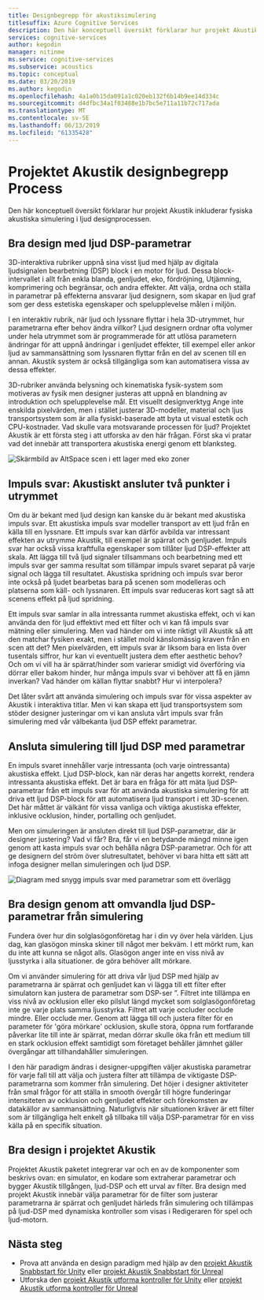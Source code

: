 ```yaml
---
title: Designbegrepp för akustiksimulering
titlesuffix: Azure Cognitive Services
description: Den här konceptuell översikt förklarar hur projekt Akustik införlivar akustiska simuleringen till ljud designprocessen.
services: cognitive-services
author: kegodin
manager: nitinme
ms.service: cognitive-services
ms.subservice: acoustics
ms.topic: conceptual
ms.date: 03/20/2019
ms.author: kegodin
ms.openlocfilehash: 4a1a0b15da091a1c020eb132f6b14b9ee14d334c
ms.sourcegitcommit: d4dfbc34a1f03488e1b7bc5e711a11b72c717ada
ms.translationtype: MT
ms.contentlocale: sv-SE
ms.lasthandoff: 06/13/2019
ms.locfileid: "61335428"
---
```

# <a name="project-acoustics-design-process-concepts"></a>Projektet Akustik designbegrepp Process

Den här konceptuell översikt förklarar hur projekt Akustik inkluderar fysiska akustiska simulering i ljud designprocessen.

## <a name="sound-design-with-audio-dsp-parameters"></a>Bra design med ljud DSP-parametrar

3D-interaktiva rubriker uppnå sina visst ljud med hjälp av digitala ljudsignalen bearbetning (DSP) block i en motor för ljud. Dessa block-intervallet i allt från enkla blanda, genljudet, eko, fördröjning, Utjämning, komprimering och begränsar, och andra effekter. Att välja, ordna och ställa in parametrar på effekterna ansvarar ljud designern, som skapar en ljud graf som ger dess estetiska egenskaper och spelupplevelse målen i miljön.

I en interaktiv rubrik, när ljud och lyssnare flyttar i hela 3D-utrymmet, hur parametrarna efter behov ändra villkor? Ljud designern ordnar ofta volymer under hela utrymmet som är programmerade för att utlösa parametern ändringar för att uppnå ändringar i genljudet effekter, till exempel eller ankor ljud av sammansättning som lyssnaren flyttar från en del av scenen till en annan. Akustik system är också tillgängliga som kan automatisera vissa av dessa effekter.

3D-rubriker använda belysning och kinematiska fysik-system som motiveras av fysik men designer justeras att uppnå en blandning av introduktion och spelupplevelse mål. Ett visuellt designverktyg Ange inte enskilda pixelvärden, men i stället justerar 3D-modeller, material och ljus transportsystem som är alla fysiskt-baserade att byta ut visual estetik och CPU-kostnader. Vad skulle vara motsvarande processen för ljud? Projektet Akustik är ett första steg i att utforska av den här frågan. Först ska vi pratar vad det innebär att transportera akustiska energi genom ett blanksteg.

![Skärmbild av AltSpace scen i ett lager med eko zoner](media/reverb-zones-altspace.png)

## <a name="impulse-responses-acoustically-connecting-two-points-in-space"></a>Impuls svar: Akustiskt ansluter två punkter i utrymmet

Om du är bekant med ljud design kan kanske du är bekant med akustiska impuls svar. Ett akustiska impuls svar modeller transport av ett ljud från en källa till en lyssnare. Ett impuls svar kan därför avbilda var intressant effekten av utrymme Akustik, till exempel är spärrat och genljudet. Impuls svar har också vissa kraftfulla egenskaper som tillåter ljud DSP-effekter att skala. Att lägga till två ljud signaler tillsammans och bearbetning med ett impuls svar ger samma resultat som tillämpar impuls svaret separat på varje signal och lägga till resultatet. Akustiska spridning och impuls svar beror inte också på ljudet bearbetas bara på scenen som modelleras och platserna som käll- och lyssnaren. Ett impuls svar reduceras kort sagt så att scenens effekt på ljud spridning.

Ett impuls svar samlar in alla intressanta rummet akustiska effekt, och vi kan använda den för ljud effektivt med ett filter och vi kan få impuls svar mätning eller simulering. Men vad händer om vi inte riktigt vill Akustik så att den matchar fysiken exakt, men i stället mold känslomässig kraven från en scen att det? Men pixelvärden, ett impuls svar är liksom bara en lista över tusentals siffror, hur kan vi eventuellt justera dem efter aesthetic behov? Och om vi vill ha är spärrat/hinder som varierar smidigt vid överföring via dörrar eller bakom hinder, hur många impuls svar vi behöver att få en jämn inverkan? Vad händer om källan flyttar snabbt? Hur vi interpolera?

Det låter svårt att använda simulering och impuls svar för vissa aspekter av Akustik i interaktiva titlar. Men vi kan skapa ett ljud transportsystem som stöder designer justeringar om vi kan ansluta vårt impuls svar från simulering med vår välbekanta ljud DSP effekt parametrar.

## <a name="connecting-simulation-to-audio-dsp-with-parameters"></a>Ansluta simulering till ljud DSP med parametrar

En impuls svaret innehåller varje intressanta (och varje ointressanta) akustiska effekt. Ljud DSP-block, kan när deras har angetts korrekt, rendera intressanta akustiska effekt. Det är bara en fråga för att mäta ljud DSP-parametrar från ett impuls svar för att använda akustiska simulering för att driva ett ljud DSP-block för att automatisera ljud transport i ett 3D-scenen. Det här måttet är välkänt för vissa vanliga och viktiga akustiska effekter, inklusive ocklusion, hinder, portalling och genljudet.

Men om simuleringen är ansluten direkt till ljud DSP-parametrar, där är designer justering? Vad vi får? Bra, får vi en betydande mängd minne igen genom att kasta impuls svar och behålla några DSP-parametrar. Och för att ge designern del ström över slutresultatet, behöver vi bara hitta ett sätt att infoga designer mellan simuleringen och ljud DSP.

![Diagram med snygg impuls svar med parametrar som ett överlägg](media/acoustic-parameters.png)

## <a name="sound-design-by-transforming-audio-dsp-parameters-from-simulation"></a>Bra design genom att omvandla ljud DSP-parametrar från simulering

Fundera över hur din solglasögonföretag har i din vy över hela världen. Ljus dag, kan glasögon minska skiner till något mer bekväm. I ett mörkt rum, kan du inte att kunna se något alls. Glasögon anger inte en viss nivå av ljusstyrka i alla situationer. de göra behöver allt mörkare.

Om vi använder simulering för att driva vår ljud DSP med hjälp av parametrarna är spärrat och genljudet kan vi lägga till ett filter efter simulatorn kan justera de parametrar som DSP-ser ”. Filtret inte tillämpa en viss nivå av ocklusion eller eko pilslut längd mycket som solglasögonföretag inte ge varje plats samma ljusstyrka. Filtret att varje occluder occlude mindre. Eller occlude mer. Genom att lägga till och justera filter för en parameter för 'göra mörkare' ocklusion, skulle stora, öppna rum fortfarande påverkar lite till inte är spärrat, medan dörrar skulle öka från ett medium till en stark ocklusion effekt samtidigt som företaget behåller jämnhet gäller övergångar att tillhandahåller simuleringen.

I den här paradigm ändras i designer-uppgiften väljer akustiska parametrar för varje fall till att välja och justera filter att tillämpa de viktigaste DSP-parametrarna som kommer från simulering. Det höjer i designer aktiviteter från smal frågor för att ställa in smooth övergår till högre funderingar intensiteten av ocklusion och genljudet effekter och förekomsten av datakällor av sammansättning. Naturligtvis när situationen kräver är ett filter som är tillgängliga helt enkelt gå tillbaka till välja DSP-parametrar för en viss källa på en specifik situation.

## <a name="sound-design-in-project-acoustics"></a>Bra design i projektet Akustik

Projektet Akustik paketet integrerar var och en av de komponenter som beskrivs ovan: en simulator, en kodare som extraherar parametrar och bygger Akustik tillgången, ljud-DSP och ett urval av filter. Bra design med projekt Akustik innebär välja parametrar för de filter som justerar parametrarna är spärrat och genljudet härleds från simulering och tillämpas på ljud-DSP med dynamiska kontroller som visas i Redigeraren för spel och ljud-motorn.

## <a name="next-steps"></a>Nästa steg
* Prova att använda en design paradigm med hjälp av den [projekt Akustik Snabbstart för Unity](unity-quickstart.md) eller [projekt Akustik Snabbstart för Unreal](unreal-quickstart.md)
* Utforska den [projekt Akustik utforma kontroller för Unity](unity-workflow.md) eller [projekt Akustik utforma kontroller för Unreal](unreal-workflow.md)

